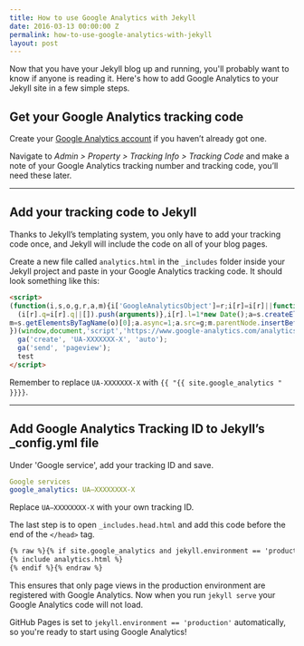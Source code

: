 ```yaml
---
title: How to use Google Analytics with Jekyll
date: 2016-03-13 00:00:00 Z
permalink: how-to-use-google-analytics-with-jekyll
layout: post
---
```


Now that you have your Jekyll blog up and running, you'll probably want to know if anyone is reading it. Here's how to add Google Analytics to your Jekyll site in a few simple steps.

<amp-img layout="responsive" width="800" height="517" src="/assets/images/jekyll.jpg"></amp-img>

## Get your Google Analytics tracking code

Create your [Google Analytics account](https://analytics.google.com/analytics/web/?authuser=0#provision/SignUp/ "Google Analytics") if you haven’t already got one.

Navigate to _Admin > Property > Tracking Info > Tracking Code_ and make a note of your Google Analytics tracking number and tracking code, you’ll need these later.

<hr>

## Add your tracking code to Jekyll

Thanks to Jekyll’s templating system, you only have to add your tracking code once, and Jekyll will include the code on all of your blog pages.

Create a new file called `analytics.html` in the `_includes` folder inside your Jekyll project and paste in your Google Analytics tracking code. It should look something like this:

``` html
<script>
(function(i,s,o,g,r,a,m){i['GoogleAnalyticsObject']=r;i[r]=i[r]||function(){
  (i[r].q=i[r].q||[]).push(arguments)},i[r].l=1*new Date();a=s.createElement(o),
m=s.getElementsByTagName(o)[0];a.async=1;a.src=g;m.parentNode.insertBefore(a,m)
})(window,document,'script','https://www.google-analytics.com/analytics.js','ga');
  ga('create', 'UA-XXXXXXX-X', 'auto');
  ga('send', 'pageview');
  test
</script>
```

Remember to replace `UA-XXXXXXX-X` with `{{ "{{ site.google_analytics " }}}}`.

<hr>

## Add Google Analytics Tracking ID to Jekyll’s _config.yml file

Under 'Google service', add your tracking ID and save.

``` yml
Google services
google_analytics: UA—XXXXXXXX-X
```

Replace `UA—XXXXXXXX-X` with your own tracking ID.

The last step is to open `_includes.head.html` and add this code before the end of the `</head>` tag. 

``` html
{% raw %}{% if site.google_analytics and jekyll.environment == 'production' % "}
{% include analytics.html %}
{% endif %}{% endraw %}
```

This ensures that only page views in the production environment are registered with Google Analytics. Now when you run `jekyll serve` your Google Analytics code will not load.

GitHub Pages is set to `jekyll.environment == 'production'` automatically, so you're ready to start using Google Analytics!
